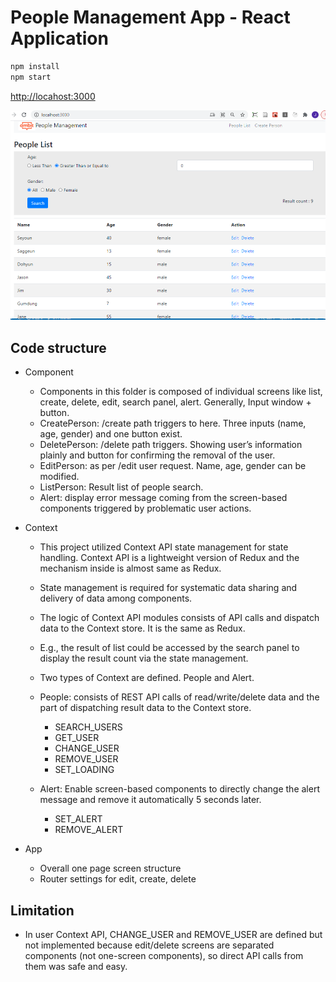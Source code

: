 # People Management App - React Application

```bash
npm install
npm start
```

[http://locahost:3000](http://locahost:3000)

![Picture](https://raw.githubusercontent.com/kimgyver/people-app/master/capture.png)

## Code structure

- Component
  - Components in this folder is composed of individual screens like list, create, delete, edit, search panel, alert. Generally, Input window + button.
  - CreatePerson: /create path triggers to here. Three inputs (name, age, gender) and one button exist.
  - DeletePerson: /delete path triggers. Showing user’s information plainly and button for confirming the removal of the user.
  - EditPerson: as per /edit user request. Name, age, gender can be modified.
  - ListPerson: Result list of people search.
  - Alert: display error message coming from the screen-based components triggered by problematic user actions.
- Context

  - This project utilized Context API state management for state handling. Context API is a lightweight version of Redux and the mechanism inside is almost same as Redux.
  - State management is required for systematic data sharing and delivery of data among components.
  - The logic of Context API modules consists of API calls and dispatch data to the Context store. It is the same as Redux.
  - E.g., the result of list could be accessed by the search panel to display the result count via the state management.
  - Two types of Context are defined. People and Alert.
  - People: consists of REST API calls of read/write/delete data and the part of dispatching result data to the Context store.
    - SEARCH_USERS
    - GET_USER
    - CHANGE_USER
    - REMOVE_USER
    - SET_LOADING
  - Alert: Enable screen-based components to directly change the alert message and remove it automatically 5 seconds later.

    - SET_ALERT
    - REMOVE_ALERT

- App
  - Overall one page screen structure
  - Router settings for edit, create, delete

## Limitation

- In user Context API, CHANGE_USER and REMOVE_USER are defined but not implemented because edit/delete screens are separated components (not one-screen components), so direct API calls from them was safe and easy.

